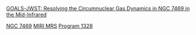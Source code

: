[GOALS-JWST: Resolving the Circumnuclear Gas Dynamics in NGC 7469 in the Mid-Infrared](https://arxiv.org/pdf/2209.01210.pdf)

[NGC 7469](Targets/NGC%207469.md)
[MIRI MRS](Instruments/MIRI%20MRS.md)
[Program 1328](Programs/Program%201328.md)
